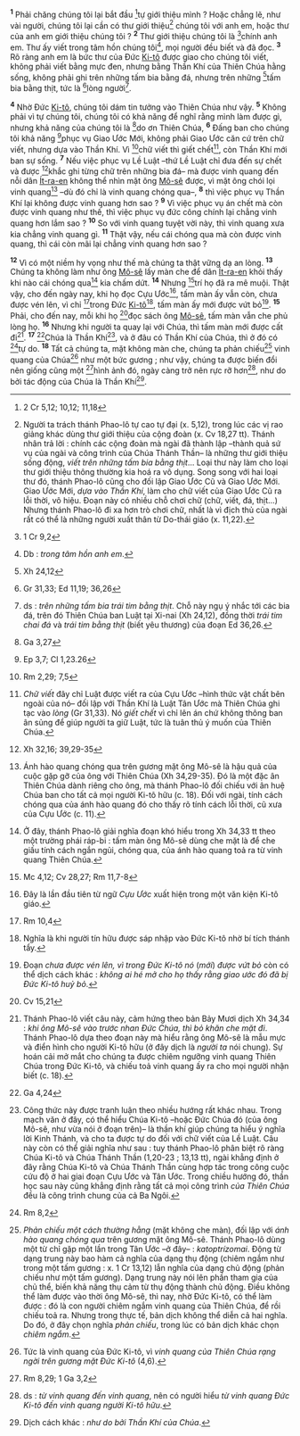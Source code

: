 <sup><b>1</b></sup> Phải chăng chúng tôi lại bắt đầu [^1@-e545b347-0d70-46c5-8556-3eaece6ab4b1]tự giới thiệu mình ? Hoặc chẳng lẽ, như vài người, chúng tôi lại cần có thư giới thiệu[^1-e545b347-0d70-46c5-8556-3eaece6ab4b1] chúng tôi với anh em, hoặc thư của anh em giới thiệu chúng tôi ? <sup><b>2</b></sup> Thư giới thiệu chúng tôi là [^2@-e545b347-0d70-46c5-8556-3eaece6ab4b1]chính anh em. Thư ấy viết trong tâm hồn chúng tôi[^2-e545b347-0d70-46c5-8556-3eaece6ab4b1], mọi người đều biết và đã đọc. <sup><b>3</b></sup> Rõ ràng anh em là bức thư của Đức [Ki-tô]() được giao cho chúng tôi viết, không phải viết bằng mực đen, nhưng bằng Thần Khí của Thiên Chúa hằng sống, không phải ghi trên những tấm bia bằng đá, nhưng trên những [^3@-e545b347-0d70-46c5-8556-3eaece6ab4b1]tấm bia bằng thịt, tức là [^4@-e545b347-0d70-46c5-8556-3eaece6ab4b1]lòng người[^3-e545b347-0d70-46c5-8556-3eaece6ab4b1].

<sup><b>4</b></sup> Nhờ Đức [Ki-tô](), chúng tôi dám tin tưởng vào Thiên Chúa như vậy. <sup><b>5</b></sup> Không phải vì tự chúng tôi, chúng tôi có khả năng để nghĩ rằng mình làm được gì, nhưng khả năng của chúng tôi là [^5@-e545b347-0d70-46c5-8556-3eaece6ab4b1]do ơn Thiên Chúa, <sup><b>6</b></sup> Đấng ban cho chúng tôi khả năng [^6@-e545b347-0d70-46c5-8556-3eaece6ab4b1]phục vụ Giao Ước Mới, không phải Giao Ước căn cứ trên chữ viết, nhưng dựa vào Thần Khí. Vì [^7@-e545b347-0d70-46c5-8556-3eaece6ab4b1]chữ viết thì giết chết[^4-e545b347-0d70-46c5-8556-3eaece6ab4b1], còn Thần Khí mới ban sự sống. <sup><b>7</b></sup> Nếu việc phục vụ Lề Luật –thứ Lề Luật chỉ đưa đến sự chết và được [^8@-e545b347-0d70-46c5-8556-3eaece6ab4b1]khắc ghi từng chữ trên những bia đá– mà được vinh quang đến nỗi dân [Ít-ra-en]() không thể nhìn mặt ông [Mô-sê]() được, vì mặt ông chói lọi vinh quang[^5-e545b347-0d70-46c5-8556-3eaece6ab4b1] –dù đó chỉ là vinh quang chóng qua–, <sup><b>8</b></sup> thì việc phục vụ Thần Khí lại không được vinh quang hơn sao ? <sup><b>9</b></sup> Vì việc phục vụ án chết mà còn được vinh quang như thế, thì việc phục vụ đức công chính lại chẳng vinh quang hơn lắm sao ? <sup><b>10</b></sup> So với vinh quang tuyệt vời này, thì vinh quang xưa kia chẳng vinh quang gì. <sup><b>11</b></sup> Thật vậy, nếu cái chóng qua mà còn được vinh quang, thì cái còn mãi lại chẳng vinh quang hơn sao ?

<sup><b>12</b></sup> Vì có một niềm hy vọng như thế mà chúng ta thật vững dạ an lòng. <sup><b>13</b></sup> Chúng ta không làm như ông [Mô-sê]() lấy màn che để dân [Ít-ra-en]() khỏi thấy khi nào cái chóng qua[^6-e545b347-0d70-46c5-8556-3eaece6ab4b1] kia chấm dứt. <sup><b>14</b></sup> Nhưng [^9@-e545b347-0d70-46c5-8556-3eaece6ab4b1]trí họ đã ra mê muội. Thật vậy, cho đến ngày nay, khi họ đọc Cựu Ước[^7-e545b347-0d70-46c5-8556-3eaece6ab4b1], tấm màn ấy vẫn còn, chưa được vén lên, vì chỉ [^10@-e545b347-0d70-46c5-8556-3eaece6ab4b1]trong Đức [Ki-tô]()[^8-e545b347-0d70-46c5-8556-3eaece6ab4b1], tấm màn ấy mới được vứt bỏ[^9-e545b347-0d70-46c5-8556-3eaece6ab4b1]. <sup><b>15</b></sup> Phải, cho đến nay, mỗi khi họ [^11@-e545b347-0d70-46c5-8556-3eaece6ab4b1]đọc sách ông [Mô-sê](), tấm màn vẫn che phủ lòng họ. <sup><b>16</b></sup> Nhưng khi người ta quay lại với Chúa, thì tấm màn mới được cất đi[^10-e545b347-0d70-46c5-8556-3eaece6ab4b1]. <sup><b>17</b></sup> [^12@-e545b347-0d70-46c5-8556-3eaece6ab4b1]Chúa là Thần Khí[^11-e545b347-0d70-46c5-8556-3eaece6ab4b1], và ở đâu có Thần Khí của Chúa, thì ở đó có [^13@-e545b347-0d70-46c5-8556-3eaece6ab4b1]tự do. <sup><b>18</b></sup> Tất cả chúng ta, mặt không màn che, chúng ta phản chiếu[^12-e545b347-0d70-46c5-8556-3eaece6ab4b1] vinh quang của Chúa[^13-e545b347-0d70-46c5-8556-3eaece6ab4b1] như một bức gương ; như vậy, chúng ta được biến đổi nên giống cũng một [^14@-e545b347-0d70-46c5-8556-3eaece6ab4b1]hình ảnh đó, ngày càng trở nên rực rỡ hơn[^14-e545b347-0d70-46c5-8556-3eaece6ab4b1], như do bởi tác động của Chúa là Thần Khí[^15-e545b347-0d70-46c5-8556-3eaece6ab4b1].

[^1-e545b347-0d70-46c5-8556-3eaece6ab4b1]: Người ta trách thánh Phao-lô tự cao tự đại (x. 5,12), trong lúc các vị rao giảng khác dùng thư giới thiệu của cộng đoàn (x. Cv 18,27 tt). Thánh nhân trả lời : chính các cộng đoàn mà ngài đã thành lập –thành quả sứ vụ của ngài và công trình của Chúa Thánh Thần– là những thư giới thiệu sống động, *viết trên những tấm bia bằng thịt*... Loại thư này làm cho loại thư giới thiệu thông thường kia hoá ra vô dụng. Song song với hai loại thư đó, thánh Phao-lô cũng cho đối lập Giao Ước Cũ và Giao Ước Mới. Giao Ước Mới, *dựa vào Thần Khí*, làm cho chữ viết của Giao Ước Cũ ra lỗi thời, vô hiệu. Đoạn này có nhiều chỗ chơi chữ (chữ, viết, đá, thịt...) Nhưng thánh Phao-lô đi xa hơn trò chơi chữ, nhất là vì địch thủ của ngài rất có thể là những người xuất thân từ Do-thái giáo (x. 11,22).
[^2-e545b347-0d70-46c5-8556-3eaece6ab4b1]: Db : *trong tâm hồn anh em*.
[^3-e545b347-0d70-46c5-8556-3eaece6ab4b1]: ds : *trên những tấm bia trái tim bằng thịt*. Chỗ này ngụ ý nhắc tới các bia đá, trên đó Thiên Chúa ban Luật tại Xi-nai (Xh 24,12), đồng thời *trái tim chai đá* và *trái tim bằng thịt* (biết yêu thương) của đoạn Ed 36,26.
[^4-e545b347-0d70-46c5-8556-3eaece6ab4b1]: *Chữ viết* đây chỉ Luật được viết ra của Cựu Ước –hình thức vật chất bên ngoài của nó– đối lập với Thần Khí là Luật Tân Ước mà Thiên Chúa ghi tạc vào *lòng* (Gr 31,33). Nó *giết chết* vì chỉ lên án chứ không thông ban ân sủng để giúp người ta giữ Luật, tức là tuân thủ ý muốn của Thiên Chúa.
[^5-e545b347-0d70-46c5-8556-3eaece6ab4b1]: Ánh hào quang chóng qua trên gương mặt ông Mô-sê là hậu quả của cuộc gặp gỡ của ông với Thiên Chúa (Xh 34,29-35). Đó là một đặc ân Thiên Chúa dành riêng cho ông, mà thánh Phao-lô đối chiếu với ân huệ Chúa ban cho tất cả mọi người Ki-tô hữu (c. 18). Đối với ngài, tính cách chóng qua của ánh hào quang đó cho thấy rõ tính cách lỗi thời, cũ xưa của Cựu Ước (c. 11).
[^6-e545b347-0d70-46c5-8556-3eaece6ab4b1]: Ở đây, thánh Phao-lô giải nghĩa đoạn khó hiểu trong Xh 34,33 tt theo một trường phái ráp-bi : tấm màn ông Mô-sê dùng che mặt là để che giấu tính cách ngắn ngủi, chóng qua, của ánh hào quang toả ra từ vinh quang Thiên Chúa.
[^7-e545b347-0d70-46c5-8556-3eaece6ab4b1]: Đây là lần đầu tiên từ ngữ *Cựu Ước* xuất hiện trong một văn kiện Ki-tô giáo.
[^8-e545b347-0d70-46c5-8556-3eaece6ab4b1]: Nghĩa là khi người tín hữu được sáp nhập vào Đức Ki-tô nhờ bí tích thánh tẩy.
[^9-e545b347-0d70-46c5-8556-3eaece6ab4b1]: Đoạn *chưa được vén lên, vì trong Đức Ki-tô nó* (*mới*) *được vứt bỏ* còn có thể dịch cách khác : *không ai hé mở cho họ thấy rằng giao ước đó đã bị Đức Ki-tô huỷ bỏ*.
[^10-e545b347-0d70-46c5-8556-3eaece6ab4b1]: Thánh Phao-lô viết câu này, cảm hứng theo bản Bảy Mươi dịch Xh 34,34 : *khi ông Mô-sê vào trước nhan Đức Chúa, thì bỏ khăn che mặt đi*. Thánh Phao-lô dựa theo đoạn này mà hiểu rằng ông Mô-sê là mẫu mực và điển hình cho người Ki-tô hữu (ở đây dịch là *người ta* nói chung). Sự hoán cải mở mắt cho chúng ta được chiêm ngưỡng vinh quang Thiên Chúa trong Đức Ki-tô, và chiếu toả vinh quang ấy ra cho mọi người nhận biết (c. 18).
[^11-e545b347-0d70-46c5-8556-3eaece6ab4b1]: Công thức này được tranh luận theo nhiều hướng rất khác nhau. Trong mạch văn ở đây, có thể hiểu Chúa Ki-tô –hoặc Đức Chúa đó (của ông Mô-sê, như vừa nói ở đoạn trên)– là thần khí giúp chúng ta hiểu ý nghĩa lời Kinh Thánh, và cho ta được tự do đối với chữ viết của Lề Luật. Câu này còn có thể giải nghĩa như sau : tuy thánh Phao-lô phân biệt rõ ràng Chúa Ki-tô và Chúa Thánh Thần (1,20-23 ; 13,13 tt), ngài khẳng định ở đây rằng Chúa Ki-tô và Chúa Thánh Thần cùng hợp tác trong công cuộc cứu độ ở hai giai đoạn Cựu Ước và Tân Ước. Trong chiều hướng đó, thần học sau này cũng khẳng định rằng tất cả mọi công trình *của Thiên Chúa* đều là công trình chung của cả Ba Ngôi.
[^12-e545b347-0d70-46c5-8556-3eaece6ab4b1]: *Phản chiếu một cách thường hằng* (mặt không che màn), đối lập với *ánh hào quang chóng qua* trên gương mặt ông Mô-sê. Thánh Phao-lô dùng một từ chỉ gặp một lần trong Tân Ước –ở đây– : *katoptrízomai*. Động từ dạng trung này bao hàm cả nghĩa của dạng thụ động (chiêm ngắm như trong một tấm gương : x. 1 Cr 13,12) lẫn nghĩa của dạng chủ động (phản chiếu như một tấm gương). Dạng trung này nói lên phần tham gia của chủ thể, biến khả năng thụ cảm từ thụ động thành chủ động. Điều không thể làm được vào thời ông Mô-sê, thì nay, nhờ Đức Ki-tô, có thể làm được : đó là con người chiêm ngắm vinh quang của Thiên Chúa, để rồi chiếu toả ra. Nhưng trong thực tế, bản dịch không thể diễn cả hai nghĩa. Do đó, ở đây chọn nghĩa *phản chiếu*, trong lúc có bản dịch khác chọn *chiêm ngắm*.
[^13-e545b347-0d70-46c5-8556-3eaece6ab4b1]: Tức là vinh quang của Đức Ki-tô, vì *vinh quang của Thiên Chúa rạng ngời trên gương mặt Đức Ki-tô* (4,6).
[^14-e545b347-0d70-46c5-8556-3eaece6ab4b1]: ds : *từ vinh quang đến vinh quang*, nên có người hiểu *từ vinh quang Đức Ki-tô đến vinh quang người Ki-tô hữu*.
[^15-e545b347-0d70-46c5-8556-3eaece6ab4b1]: Dịch cách khác : *như do bởi Thần Khí của Chúa*.
[^1@-e545b347-0d70-46c5-8556-3eaece6ab4b1]: 2 Cr 5,12; 10,12; 11,18
[^2@-e545b347-0d70-46c5-8556-3eaece6ab4b1]: 1 Cr 9,2
[^3@-e545b347-0d70-46c5-8556-3eaece6ab4b1]: Xh 24,12
[^4@-e545b347-0d70-46c5-8556-3eaece6ab4b1]: Gr 31,33; Ed 11,19; 36,26
[^5@-e545b347-0d70-46c5-8556-3eaece6ab4b1]: Ga 3,27
[^6@-e545b347-0d70-46c5-8556-3eaece6ab4b1]: Ep 3,7; Cl 1,23.26
[^7@-e545b347-0d70-46c5-8556-3eaece6ab4b1]: Rm 2,29; 7,5
[^8@-e545b347-0d70-46c5-8556-3eaece6ab4b1]: Xh 32,16; 39,29-35
[^9@-e545b347-0d70-46c5-8556-3eaece6ab4b1]: Mc 4,12; Cv 28,27; Rm 11,7-8
[^10@-e545b347-0d70-46c5-8556-3eaece6ab4b1]: Rm 10,4
[^11@-e545b347-0d70-46c5-8556-3eaece6ab4b1]: Cv 15,21
[^12@-e545b347-0d70-46c5-8556-3eaece6ab4b1]: Ga 4,24
[^13@-e545b347-0d70-46c5-8556-3eaece6ab4b1]: Rm 8,2
[^14@-e545b347-0d70-46c5-8556-3eaece6ab4b1]: Rm 8,29; 1 Ga 3,2